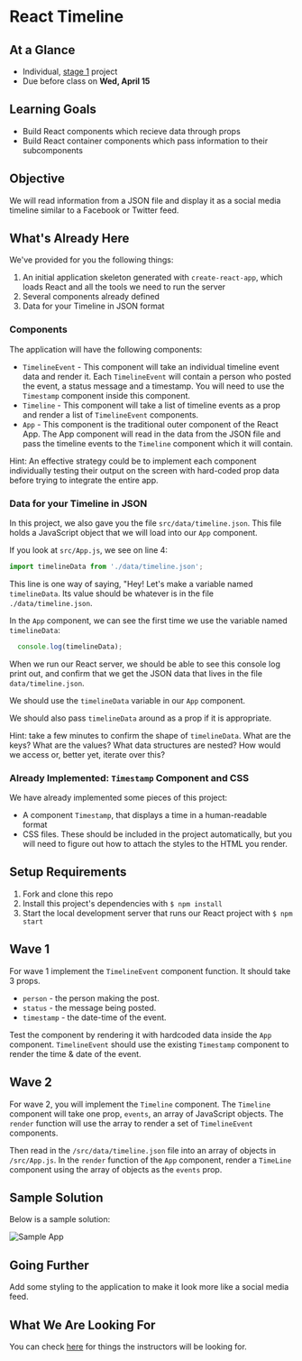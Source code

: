 # React Timeline

## At a Glance

- Individual, [stage 1](https://github.com/Ada-Developers-Academy/pedagogy/blob/master/classroom/rule-of-three.md#stage-1) project
- Due before class on **Wed, April 15**

## Learning Goals
- Build React components which recieve data through props
- Build React container components which pass information to their subcomponents

## Objective

We will read information from a JSON file and display it as a social media timeline similar to a Facebook or Twitter feed.

## What's Already Here

We've provided for you the following things:

1. An initial application skeleton generated with `create-react-app`, which loads React and all the tools we need to run the server
2. Several components already defined
3. Data for your Timeline in JSON format

### Components

The application will have the following components:

- `TimelineEvent` - This component will take an individual timeline event data and render it.  Each `TimelineEvent` will contain a person who posted the event, a status message and a timestamp.  You will need to use the `Timestamp` component inside this component.
- `Timeline` - This component will take a list of timeline events as a prop and render a list of `TimelineEvent` components.
- `App` - This component is the traditional outer component of the React App. The App component will read in the data from the JSON file and pass the timeline events to the `Timeline` component which it will contain.

Hint: An effective strategy could be to implement each component individually testing their output on the screen with hard-coded prop data before trying to integrate the entire app.

### Data for your Timeline in JSON

In this project, we also gave you the file `src/data/timeline.json`. This file holds a JavaScript object that we will load into our `App` component.

If you look at `src/App.js`, we see on line 4:

```javascript
import timelineData from './data/timeline.json';
```

This line is one way of saying, "Hey! Let's make a variable named `timelineData`. Its value should be whatever is in the file `./data/timeline.json`.

In the `App` component, we can see the first time we use the variable named `timelineData`:

```javascript
  console.log(timelineData);
```

When we run our React server, we should be able to see this console log print out, and confirm that we get the JSON data that lives in the file `data/timeline.json`.

We should use the `timelineData` variable in our `App` component.

We should also pass `timelineData` around as a prop if it is appropriate.

Hint: take a few minutes to confirm the shape of `timelineData`. What are the keys? What are the values? What data structures are nested? How would we access or, better yet, iterate over this?

### Already Implemented: `Timestamp` Component and CSS

We have already implemented some pieces of this project:
- A component `Timestamp`, that displays a time in a human-readable format
- CSS files. These should be included in the project automatically, but you will need to figure out how to attach the styles to the HTML you render.

## Setup Requirements

1. Fork and clone this repo
1. Install this project's dependencies with `$ npm install`
1. Start the local development server that runs our React project with `$ npm start`

## Wave 1

For wave 1 implement the `TimelineEvent` component function.  It should take 3 props.
  - `person` - the person making the post.
  - `status` - the message being posted.
  - `timestamp` - the date-time of the event.

Test the component by rendering it with hardcoded data inside the `App` component.  `TimelineEvent` should use the existing `Timestamp` component to render the time & date of the event.

## Wave 2

For wave 2, you will implement the `Timeline` component.  The `Timeline` component will take one prop, `events`, an array of JavaScript objects.  The `render` function will use the array to render a set of `TimelineEvent` components.

Then read in the `/src/data/timeline.json` file into an array of objects in `/src/App.js`.  In the `render` function of the `App` component, render a `TimeLine` component using the array of objects as the `events` prop.

## Sample Solution

Below is a sample solution:

![Sample App](./images/example-timeline.png)

## Going Further

Add some styling to the application to make it look more like a social media feed.

## What We Are Looking For

You can check [here](./feedback.md) for things the instructors will be looking for.
